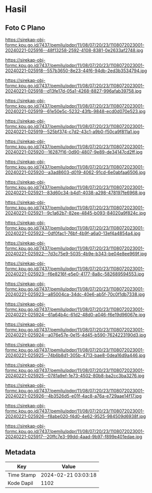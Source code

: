 # Hasil

## Foto C Plano

https://sirekap-obj-formc.kpu.go.id/7437/pemilu/pdpr/11/08/07/20/23/1108072023001-20240221-025916--48f13258-2592-4108-8381-0e2633af2748.jpg

https://sirekap-obj-formc.kpu.go.id/7437/pemilu/pdpr/11/08/07/20/23/1108072023001-20240221-025918--557b3650-8e23-44f6-94db-2ed3b3534794.jpg

https://sirekap-obj-formc.kpu.go.id/7437/pemilu/pdpr/11/08/07/20/23/1108072023001-20240221-025918--d13fe17d-05a1-4268-8827-996afab39758.jpg

https://sirekap-obj-formc.kpu.go.id/7437/pemilu/pdpr/11/08/07/20/23/1108072023001-20240221-025919--61e50e5c-5232-43fb-9848-ecd0d070e523.jpg

https://sirekap-obj-formc.kpu.go.id/7437/pemilu/pdpr/11/08/07/20/23/1108072023001-20240221-025919--525bf374-c7d2-43c1-a9b0-f50ca9f811a1.jpg

https://sirekap-obj-formc.kpu.go.id/7437/pemilu/pdpr/11/08/07/20/23/1108072023001-20240221-025920--16287f16-0d90-4807-9e89-de34147cd2ff.jpg

https://sirekap-obj-formc.kpu.go.id/7437/pemilu/pdpr/11/08/07/20/23/1108072023001-20240221-025920--a3ad8603-d019-4062-91cd-6e0abfaa6506.jpg

https://sirekap-obj-formc.kpu.go.id/7437/pemilu/pdpr/11/08/07/20/23/1108072023001-20240221-025921--83d60c34-b4d1-4038-a298-478197fe6968.jpg

https://sirekap-obj-formc.kpu.go.id/7437/pemilu/pdpr/11/08/07/20/23/1108072023001-20240221-025921--9c1a62b7-82ee-4845-b093-84020a9f824c.jpg

https://sirekap-obj-formc.kpu.go.id/7437/pemilu/pdpr/11/08/07/20/23/1108072023001-20240221-025922--0df0fac1-76bf-4b9f-a6a0-13ef4a4854a4.jpg

https://sirekap-obj-formc.kpu.go.id/7437/pemilu/pdpr/11/08/07/20/23/1108072023001-20240221-025922--7d3c75e9-5035-4b9e-b343-be04e8ee969f.jpg

https://sirekap-obj-formc.kpu.go.id/7437/pemilu/pdpr/11/08/07/20/23/1108072023001-20240221-025923--f6e8216f-e5e0-4177-8a8c-582689594553.jpg

https://sirekap-obj-formc.kpu.go.id/7437/pemilu/pdpr/11/08/07/20/23/1108072023001-20240221-025923--a85004ca-34dc-40e6-ab5f-70c0f1db7338.jpg

https://sirekap-obj-formc.kpu.go.id/7437/pemilu/pdpr/11/08/07/20/23/1108072023001-20240221-025924--61a64b4c-61d2-48d0-a046-f6e19d96067e.jpg

https://sirekap-obj-formc.kpu.go.id/7437/pemilu/pdpr/11/08/07/20/23/1108072023001-20240221-025924--a076e57e-0e15-4d45-b590-7624223190d3.jpg

https://sirekap-obj-formc.kpu.go.id/7437/pemilu/pdpr/11/08/07/20/23/1108072023001-20240221-025925--74b6b8d1-305b-4713-bae8-0dea16d9a446.jpg

https://sirekap-obj-formc.kpu.go.id/7437/pemilu/pdpr/11/08/07/20/23/1108072023001-20240221-025925--0781a9ef-1e73-4502-80b8-ba2cc3ba3276.jpg

https://sirekap-obj-formc.kpu.go.id/7437/pemilu/pdpr/11/08/07/20/23/1108072023001-20240221-025926--4b3526d5-e01f-4ac8-a76a-e729aae14f17.jpg

https://sirekap-obj-formc.kpu.go.id/7437/pemilu/pdpr/11/08/07/20/23/1108072023001-20240221-025926--f8abe020-f4d0-4e62-9525-984509d6938f.jpg

https://sirekap-obj-formc.kpu.go.id/7437/pemilu/pdpr/11/08/07/20/23/1108072023001-20240221-025917--20ffc7e3-99dd-4aad-9b97-f899e401edae.jpg


## Metadata

| Key        | Value               |
| ---------- | ------------------- |
| Time Stamp | 2024-02-21 03:03:18 |
| Kode Dapil | 1102                |



